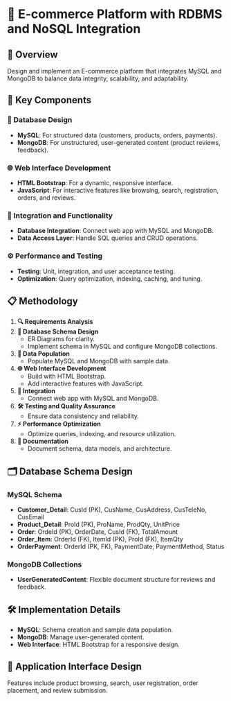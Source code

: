 # 🛒 E-commerce Platform with RDBMS and NoSQL Integration

## 📜 Overview

Design and implement an E-commerce platform that integrates MySQL and MongoDB to balance data integrity, scalability, and adaptability.

## 📂 Key Components

### 💾 Database Design
- **MySQL**: For structured data (customers, products, orders, payments).
- **MongoDB**: For unstructured, user-generated content (product reviews, feedback).

### 🌐 Web Interface Development
- **HTML Bootstrap**: For a dynamic, responsive interface.
- **JavaScript**: For interactive features like browsing, search, registration, orders, and reviews.

### 🔗 Integration and Functionality
- **Database Integration**: Connect web app with MySQL and MongoDB.
- **Data Access Layer**: Handle SQL queries and CRUD operations.

### ⚙️ Performance and Testing
- **Testing**: Unit, integration, and user acceptance testing.
- **Optimization**: Query optimization, indexing, caching, and tuning.

## 📋 Methodology

1. **🔍 Requirements Analysis**
2. **📐 Database Schema Design**
   - ER Diagrams for clarity.
   - Implement schema in MySQL and configure MongoDB collections.
3. **💾 Data Population**
   - Populate MySQL and MongoDB with sample data.
4. **🌐 Web Interface Development**
   - Build with HTML Bootstrap.
   - Add interactive features with JavaScript.
5. **🔗 Integration**
   - Connect web app with MySQL and MongoDB.
6. **🛠️ Testing and Quality Assurance**
   - Ensure data consistency and reliability.
7. **⚡ Performance Optimization**
   - Optimize queries, indexing, and resource utilization.
8. **📄 Documentation**
   - Document schema, data models, and architecture.

## 🗂️ Database Schema Design

### MySQL Schema
- **Customer_Detail**: CusId (PK), CusName, CusAddress, CusTeleNo, CusEmail
- **Product_Detail**: ProId (PK), ProName, ProdQty, UnitPrice
- **Order**: OrdeId (PK), OrderDate, CusId (FK), TotalAmount
- **Order_Item**: OrderId (FK), ItemId (PK), ProId (FK), ItemQty
- **OrderPayment**: OrderId (PK, FK), PaymentDate, PaymentMethod, Status

### MongoDB Collections
- **UserGeneratedContent**: Flexible document structure for reviews and feedback.

## 🛠️ Implementation Details

- **MySQL**: Schema creation and sample data population.
- **MongoDB**: Manage user-generated content.
- **Web Interface**: HTML Bootstrap for a responsive design.

## 🌟 Application Interface Design

Features include product browsing, search, user registration, order placement, and review submission.

